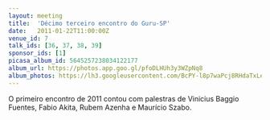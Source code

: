 ```yaml
---
layout: meeting
title:  'Décimo terceiro encontro do Guru-SP'
date:   2011-01-22T11:00:00Z
venue_id: 7
talk_ids: [36, 37, 38, 39]
sponsor_ids: [1]
picasa_album_id: 5645257238034122177
album_url: https://photos.app.goo.gl/pfoDLHUh3y3WZpNq8
album_photos: https://lh3.googleusercontent.com/BcPY-l8p7waPcj8RHdaTxLe02nm86YXiOsGUEyejrDY5ZI5OpAkAYz7_MZj43Uy_hGLJEtLkrwuln3ig4WAwFx9S25b8JRV2aH8v_cQZthgt7Xory5jwxQi2MabdOOTksfEJOynLSqiqXgKTvHPnIgQ_H1qAkWgN6rALOLg4mTVaMTx3Uo0IiWmS57efklbYdNbHDH-jJMzkWx-4Kr3bj0sQsqr0sahOv82bzTR5EfgeA2Ixy7jENJWSii2UFu5aVFrU_ad8HyG0eNTuRfWnpbZveb2FmKKWRFN_Uu4E73WSDEBmYUBLYnieFyQULKYkiffoI6Goz84oPrW6TjFKqcA7L2KNs07KzGdtX1igbnyAAGLl9qjNtzWBlKosd4ODKN8lb-p3Wuwg8OygMrnenPUbZsB-EOb-7t2X3IMufJEqEnpKOEd2o8w-khHr3IuGcTyT3dYg9k-4m6UevdfScw5kII8t_dHWBLAA2FdFh9IcX8WfX_9VFh8aQ2A1k8KIvQWPOahK2xwI2w81LOurbMaAcy43f4zdcFqSaRKJ5-VsR_SXWi3V5t_meYhe8mx0Bv0PeScBflyirygjgGK9WYx7HGm2XNsZH0PwS0jxCdEUcaESKMMsZL9xC91r86kEfsvQ2g7NxSWsRrifg3OF-aKSkkUR0TThEn8zH-yQO_fn1moJDxC9j8d75u7VNwILzLCGaq11UgOKWCrkiw
---
```


O primeiro encontro de 2011 contou com palestras de Vinicius Baggio Fuentes, Fabio Akita, Rubem Azenha e Maurício Szabo.
